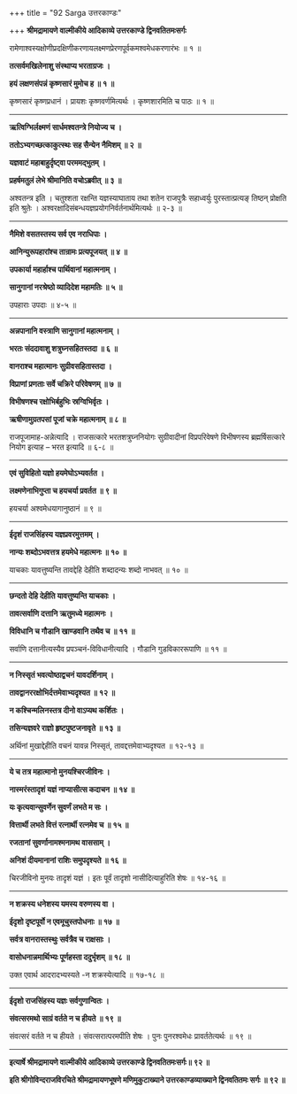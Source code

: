 +++
title = "92 Sarga उत्तरकाण्डः"

+++
**श्रीमद्रामायणे वाल्मीकीये आदिकाव्ये उत्तरकाण्डे द्विनवतितमःसर्गः**

रामेणाश्वस्यक्षोणीप्रदक्षिणीकरणायलक्ष्मणप्रेरणपूर्वकमश्वमेधकरणारंभः ॥ १ ॥

**तत्सर्वमखिलेनाशु संस्थाप्य भरताग्रजः ।**

**हयं लक्षणसंपन्नं कृष्णसारं मुमोच ह ॥ १ ॥**

कृष्णसारं कृष्णप्रधानं । प्रायशः कृष्णवर्णमित्यर्थः । कृष्णशारमिति च पाठः ॥ १ ॥

****

**ऋत्विग्भिर्लक्ष्मणं सार्धमश्वतन्त्रे नियोज्य च ।**

**ततोऽभ्यगच्छत्काकुत्स्थः सह सैन्येन नैमिशम् ॥ २ ॥**

**यज्ञवाटं महाबाहुर्दृष्ट्वा परममद्भुतम् ।**

**प्रहर्षमतुलं लेभे श्रीमानिति वचोऽब्रवीत् ॥ ३ ॥**

अश्वतन्त्र इति । चतुश्शता रक्षन्ति यज्ञस्याघाताय तथा शतेन राजपुत्रैः सहाध्वर्युः पुरस्तात्प्रत्यङ् तिष्ठन् प्रोक्षति इति श्रुतेः । अश्वरक्षादिसंबन्धयज्ञप्रयोगनिर्वर्तनार्थमित्यर्थः ॥ २-३ ॥

****

**नैमिशे वसतस्तस्य सर्व एव नराधिपाः ।**

**आनिन्युरूपहारांश्च तान्रामः प्रत्यपूजयत् ॥ ४ ॥**

**उपकार्या महार्हाश्च पार्थिवानां महात्मनाम् ।**

**सानुगानां नरश्रेष्ठो व्यादिदेश महामतिः ॥ ५ ॥**

उपहाराः उपदाः ॥ ४-५ ॥

****

**अन्नपानानि वस्त्राणि सानुगानां महात्मनाम् ।**

**भरतः संददावाशु शत्रुघ्नसहितस्तदा ॥ ६ ॥**

**वानराश्च महात्मानः सुग्रीवसहितास्तदा ।**

**विप्राणां प्रणताः सर्वे चक्रिरे परिवेषणम् ॥ ७ ॥**

**विभीषणश्च रक्षोभिर्बहुभिः स्रग्विभिर्वृतः ।**

**ऋषीणामुग्रतपसां पूजां चक्रे महात्मनाम् ॥ ८ ॥**

राजपूजामाह-अन्नेत्यादि । राजसत्कारे भरतशत्रुघ्ननियोगः सुग्रीवादीनां विप्रपरिवेषणे विभीषणस्य ब्रह्मर्षिसत्कारे नियोग इत्याह – भरत इत्यादि ॥ ६-८ ॥

****

**एवं सुविहितो यज्ञो हयमेघोऽभ्यवर्तत ।**

**लक्ष्मणेनाभिगुप्ता च हयचर्या प्रवर्तत ॥ ९ ॥**

हयचर्या अश्वमेधयागानुष्ठानं ॥ ९ ॥

****

**ईदृशं राजसिंहस्य यज्ञप्रवरमुत्तमम् ।**

**नान्यः शब्दोऽभवत्तत्र हयमेधे महात्मनः ॥ १० ॥**

याचकाः यावत्तुष्यन्ति तावद्देहि देहीति शब्दादन्यः शब्दो नाभवत् ॥ १० ॥

****

**छन्दतो देहि देहीति यावत्तुष्यन्ति याचकाः ।**

**तावत्सर्वाणि दत्तानि ऋतुमध्ये महात्मनः ।**

**विविधानि च गौडानि खाण्डवानि तथैव च ॥ ११ ॥**

सर्वाणि दत्तानीत्यस्यैव प्रपञ्चनं-विविधानीत्यादि । गौडानि गुडविकाररूपाणि ॥ ११ ॥

****

**न निस्सृतं भवत्योष्ठाद्वचनं यावदर्शिनाम् ।**

**तावद्वानररक्षोभिर्दत्तमेवाभ्यदृश्यत ॥ १२ ॥**

**न कश्चिन्मलिनस्तत्र दीनो वाऽप्यथ कर्शितः ।**

**तसिन्यज्ञवरे राज्ञो हृष्टपुष्टजनावृते ॥ १३ ॥**

अर्थिनां मुखाद्देहीति वचनं यावन्न निस्सृतं, तावद्दत्तमेवाभ्यदृश्यत ॥ १२-१३ ॥

****

**ये च तत्र महात्मानो मुनयश्चिरजीविनः ।**

**नास्मरंस्तादृशं यज्ञं नाप्यासीत्स कदाचन ॥ १४ ॥**

**यः कृत्यवान्सुवर्णेन सुवर्णं लभते म सः ।**

**वित्तार्थी लभते वित्तं रत्नार्थी रत्नमेव च ॥ १५ ॥**

**रजतानां सुवर्णानामश्मनामथ वाससाम् ।**

**अनिशं दीयमानानां राशिः समुपदृश्यते ॥ १६ ॥**

चिरजीविनो मुनयः तादृशं यज्ञं । इतः पूर्वं तादृशो नासीदित्याहुरिति शेषः ॥ १४-१६ ॥

****

**न शक्रस्य धनेशस्य यमस्य वरुणस्य वा ।**

**ईदृशो दृष्टपूर्वो न एवमूचुस्तपोधनाः ॥ १७ ॥**

**सर्वत्र वानरास्तस्थुः सर्वत्रैव च राक्षसाः ।**

**वासोधनान्नमार्थिभ्यः पूर्णहस्ता ददुर्भृशम् ॥ १८ ॥**

उक्त एवार्थ आदरादभ्यस्यते -न शक्रस्येत्यादि ॥ १७-१८ ॥

****

**ईदृशो राजसिंहस्य यज्ञः सर्वगुणान्वितः ।**

**संवत्सरमथो साग्रं वर्तते न च हीयते ॥ १९ ॥**

संवत्सरं वर्तते न च हीयते । संवत्सरात्परमपीति शेषः । पुनः पुनरश्वमेधः प्रावर्ततेत्यर्थः ॥ १९ ॥

****

**इत्यार्षे श्रीमद्रामायणे वाल्मीकीये आदिकाव्ये उत्तरकाण्डे द्विनवतितमःसर्गः॥ ९२ ॥**

**इति श्रीगोविन्दराजविरचिते श्रीमद्रामायणभूषणे मणिमुकुटाख्याने उत्तरकाण्डव्याख्याने द्विनवतितमः सर्गः ॥ ९२ ॥**
